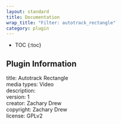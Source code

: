 ```yaml
---
layout: standard
title: Documentation
wrap_title: "Filter: autotrack_rectangle"
category: plugin
---
```

* TOC
{:toc}

## Plugin Information

title: Autotrack Rectangle  
media types:
Video  
description:   
version: 1  
creator: Zachary Drew  
copyright: Zachary Drew  
license: GPLv2  
